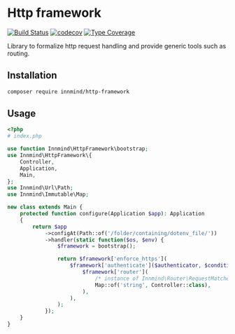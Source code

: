 # Http framework

[![Build Status](https://github.com/Innmind/HttpFramework/workflows/CI/badge.svg?branch=master)](https://github.com/Innmind/HttpFramework/actions?query=workflow%3ACI)
[![codecov](https://codecov.io/gh/Innmind/HttpFramework/branch/develop/graph/badge.svg)](https://codecov.io/gh/Innmind/HttpFramework)
[![Type Coverage](https://shepherd.dev/github/Innmind/HttpFramework/coverage.svg)](https://shepherd.dev/github/Innmind/HttpFramework)

Library to formalize http request handling and provide generic tools such as routing.

## Installation

```sh
composer require innmind/http-framework
```

## Usage

```php
<?php
# index.php

use function Innmind\HttpFramework\bootstrap;
use Innmind\HttpFramework\{
    Controller,
    Application,
    Main,
};
use Innmind\Url\Path;
use Innmind\Immutable\Map;

new class extends Main {
    protected function configure(Application $app): Application
    {
        return $app
            ->configAt(Path::of('/folder/containing/dotenv_file/'))
            ->handler(static function($os, $env) {
                $framework = bootstrap();

                return $framework['enforce_https'](
                    $framework['authenticate']($authenticator, $condition)(
                        $framework['router'](
                            /* instance of Innmind\Router\RequestMatcher */,
                            Map::of('string', Controller::class),
                        ),
                    ),
                );
            });
    }
}
```
